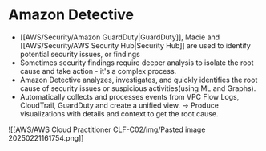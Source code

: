 # Amazon Detective
- [[AWS/Security/Amazon GuardDuty|GuardDuty]], Macie and [[AWS/Security/AWS Security Hub|Security Hub]] are used to identify potential security issues, or findings 
- Sometimes security findings require deeper analysis to isolate the root cause and take action - it's a complex process.
- Amazon Detective analyzes, investigates, and quickly identifies the root cause of security issues or suspicious activities(using ML and Graphs).
- Automatically collects and processes events from VPC Flow Logs, CloudTrail, GuardDuty and create a unified view. -> Produce visualizations with details and context to get the root cause.

![[AWS/AWS Cloud Practitioner CLF-C02/img/Pasted image 20250221161754.png]]